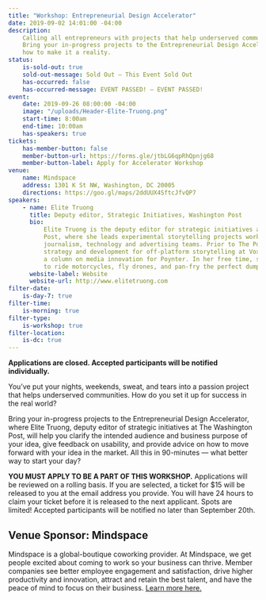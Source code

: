 ```yaml
---
title: "Workshop: Entrepreneurial Design Accelerator"
date: 2019-09-02 14:01:00 -04:00
description:
    Calling all entrepreneurs with projects that help underserved communities!
    Bring your in-progress projects to the Entrepreneurial Design Accelerator and learn
    how to make it a reality.
status:
    is-sold-out: true
    sold-out-message: Sold Out — This Event Sold Out
    has-occurred: false
    has-occurred-message: EVENT PASSED! — EVENT PASSED!
event:
    date: 2019-09-26 08:00:00 -04:00
    image: "/uploads/Header-Elite-Truong.png"
    start-time: 8:00am
    end-time: 10:00am
    has-speakers: true
tickets:
    has-member-button: false
    member-button-url: https://forms.gle/jtbLG6qpRhQpnjg68
    member-button-label: Apply for Accelerator Workshop
venue:
    name: Mindspace
    address: 1301 K St NW, Washington, DC 20005
    directions: https://goo.gl/maps/2ddUUX4SftcJfvQP7
speakers:
    - name: Elite Truong
      title: Deputy editor, Strategic Initiatives, Washington Post
      bio:
          Elite Truong is the deputy editor for strategic initiatives at The Washington
          Post, where she leads experimental storytelling projects working with The Post’s
          journalism, technology and advertising teams. Prior to The Post, Elite led product
          strategy and development for off-platform storytelling at Vox Media and authored
          a column on media innovation for Poynter. In her free time, she’s teaching herself
          to ride motorcycles, fly drones, and pan-fry the perfect dumpling.
      website-label: Website
      website-url: http://www.elitetruong.com
filter-date:
    is-day-7: true
filter-time:
    is-morning: true
filter-type:
    is-workshop: true
filter-location:
    is-dc: true
---
```


**Applications are closed. Accepted participants will be notified individually.**

You’ve put your nights, weekends, sweat, and tears into a passion project that helps underserved communities. How do you set it up for success in the real world?

Bring your in-progress projects to the Entrepreneurial Design Accelerator, where Elite Truong, deputy editor of strategic initiatives at The Washington Post, will help you clarify the intended audience and business purpose of your idea, give feedback on usability, and provide advice on how to move forward with your idea in the market. All this in 90-minutes — what better way to start your day?

**YOU MUST APPLY TO BE A PART OF THIS WORKSHOP.** Applications will be reviewed on a rolling basis. If you are selected, a ticket for \$15 will be released to you at the email address you provide. You will have 24 hours to claim your ticket before it is released to the next applicant. Spots are limited! Accepted participants will be notified no later than September 20th.

## Venue Sponsor: Mindspace

Mindspace is a global-boutique coworking provider. At Mindspace, we get people excited about coming to work so your business can thrive. Member companies see better employee engagement and satisfaction, drive higher productivity and innovation, attract and retain the best talent, and have the peace of mind to focus on their business. [Learn more here.](https://www.mindspace.me/dc-k-street/)
